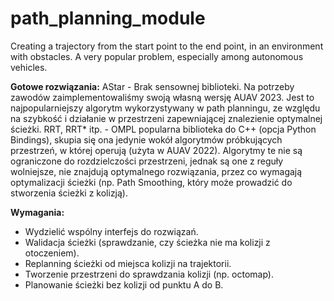 # path_planning_module
Creating a trajectory from the start point to the end point, in an environment with obstacles. A very popular problem, especially among autonomous vehicles.

**Gotowe rozwiązania:**
  AStar - Brak sensownej biblioteki. Na potrzeby zawodów zaimplementowaliśmy swoją własną wersję AUAV 2023. Jest to najpopularniejszy algorytm wykorzystywany w path planningu, ze względu na szybkość i działanie w przestrzeni zapewniającej znalezienie optymalnej ścieżki.
  RRT, RRT* itp. - OMPL popularna biblioteka do C++ (opcja Python Bindings), skupia się ona jedynie wokół algorytmów próbkujących przestrzeń, w której operują (użyta w AUAV 2022). Algorytmy te nie są ograniczone do rozdzielczości przestrzeni, jednak są one z reguły wolniejsze, nie znajdują optymalnego rozwiązania, przez co wymagają optymalizacji ścieżki (np. Path Smoothing, który może prowadzić do stworzenia ścieżki z kolizją).


**Wymagania:**
- Wydzielić wspólny interfejs do rozwiązań.
- Walidacja ścieżki (sprawdzanie, czy ścieżka nie ma kolizji z otoczeniem).
- Replanning ścieżki od miejsca kolizji na trajektorii.
- Tworzenie przestrzeni do sprawdzania kolizji (np. octomap).
- Planowanie ścieżki bez kolizji od punktu A do B.

